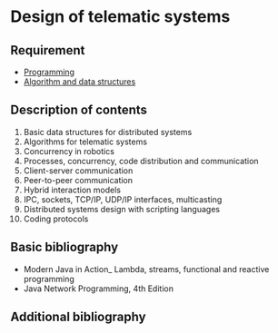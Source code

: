 # Design of telematic systems

## Requirement

- [Programming](../block1/programming.md)
- [Algorithm and data structures](../block2/algorithms_and_data_structures.md)

## Description of contents

1. Basic data structures for distributed systems
2. Algorithms for telematic systems
3. Concurrency in robotics
4. Processes, concurrency, code distribution and communication
5. Client-server communication
6. Peer-to-peer communication
7. Hybrid interaction models
8. IPC, sockets, TCP/IP, UDP/IP interfaces, multicasting
9. Distributed systems design with scripting languages
10. Coding protocols

## Basic bibliography

- Modern Java in Action_ Lambda, streams, functional and reactive programming
- Java Network Programming, 4th Edition

## Additional bibliography
